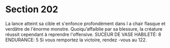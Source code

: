 # Section 202

La lance atteint sa cible et s'enfonce profondément dans l a chair
flasque et verdâtre de l'énorme monstre. Quoiqu’affaiblie  par sa
blessure, la créature réussit cependant à reprendre l'offensive.
SUCEUR  DE VASE  HABILETÉ: 8 ENDURANCE: 5
Si vous remportez la victoire, rendez -vous au  122.